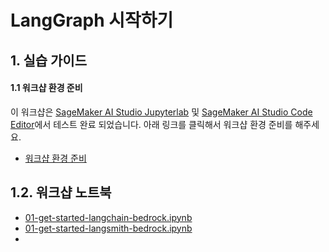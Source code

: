 # LangGraph 시작하기

## 1. 실습 가이드

#### 1.1 워크샵 환경 준비 
이 워크샵은 [SageMaker AI Studio Jupyterlab](https://docs.aws.amazon.com/ko_kr/sagemaker/latest/dg/studio-updated-jl.html) 및 [SageMaker AI Studio Code Editor](https://docs.aws.amazon.com/sagemaker/latest/dg/code-editor.html)에서 테스트 완료 되었습니다.
아래 링크를 클릭해서 워크샵 환경 준비를 해주세요.
- [워크샵 환경 준비 ](setup/README.md)

## 1.2. 워크샵 노트북
- [01-get-started-langchain-bedrock.ipynb](warmming-up/langchain/01-get-started-langchain-bedrock.ipynb)
- [01-get-started-langsmith-bedrock.ipynb](warmming-up/langsmith/01-get-started-langsmith-bedrock.ipynb)
- 

